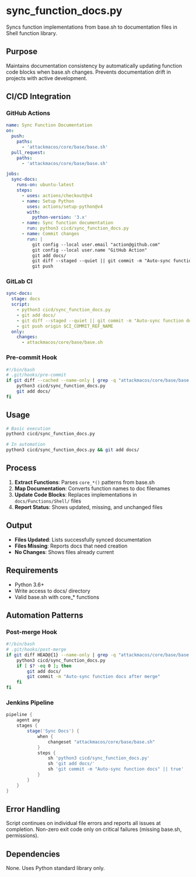 # sync_function_docs.py

Syncs function implementations from base.sh to documentation files in Shell function library.

## Purpose

Maintains documentation consistency by automatically updating function code blocks when base.sh changes. Prevents documentation drift in projects with active development.

## CI/CD Integration

### GitHub Actions

```yaml
name: Sync Function Documentation
on:
  push:
    paths:
      - 'attackmacos/core/base/base.sh'
  pull_request:
    paths:
      - 'attackmacos/core/base/base.sh'

jobs:
  sync-docs:
    runs-on: ubuntu-latest
    steps:
      - uses: actions/checkout@v4
      - name: Setup Python
        uses: actions/setup-python@v4
        with:
          python-version: '3.x'
      - name: Sync function documentation
        run: python3 cicd/sync_function_docs.py
      - name: Commit changes
        run: |
          git config --local user.email "action@github.com"
          git config --local user.name "GitHub Action"
          git add docs/
          git diff --staged --quiet || git commit -m "Auto-sync function docs"
          git push
```

### GitLab CI

```yaml
sync-docs:
  stage: docs
  script:
    - python3 cicd/sync_function_docs.py
    - git add docs/
    - git diff --staged --quiet || git commit -m "Auto-sync function docs"
    - git push origin $CI_COMMIT_REF_NAME
  only:
    changes:
      - attackmacos/core/base/base.sh
```

### Pre-commit Hook

```bash
#!/bin/bash
# .git/hooks/pre-commit
if git diff --cached --name-only | grep -q "attackmacos/core/base/base.sh"; then
    python3 cicd/sync_function_docs.py
    git add docs/
fi
```

## Usage

```bash
# Basic execution
python3 cicd/sync_function_docs.py

# In automation
python3 cicd/sync_function_docs.py && git add docs/
```

## Process

1. **Extract Functions**: Parses `core_*()` patterns from base.sh
2. **Map Documentation**: Converts function names to doc filenames
3. **Update Code Blocks**: Replaces implementations in `docs/Functions/Shell/` files
4. **Report Status**: Shows updated, missing, and unchanged files

## Output

- **Files Updated**: Lists successfully synced documentation
- **Files Missing**: Reports docs that need creation
- **No Changes**: Shows files already current

## Requirements

- Python 3.6+
- Write access to docs/ directory
- Valid base.sh with core_* functions

## Automation Patterns

### Post-merge Hook

```bash
#!/bin/bash
# .git/hooks/post-merge
if git diff HEAD@{1} --name-only | grep -q "attackmacos/core/base/base.sh"; then
    python3 cicd/sync_function_docs.py
    if [ $? -eq 0 ]; then
        git add docs/
        git commit -m "Auto-sync function docs after merge"
    fi
fi
```

### Jenkins Pipeline

```groovy
pipeline {
    agent any
    stages {
        stage('Sync Docs') {
            when {
                changeset "attackmacos/core/base/base.sh"
            }
            steps {
                sh 'python3 cicd/sync_function_docs.py'
                sh 'git add docs/'
                sh 'git commit -m "Auto-sync function docs" || true'
            }
        }
    }
}
```

## Error Handling

Script continues on individual file errors and reports all issues at completion. Non-zero exit code only on critical failures (missing base.sh, permissions).

## Dependencies

None. Uses Python standard library only. 
